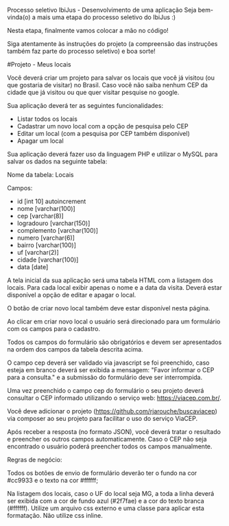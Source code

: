 Processo seletivo IbiJus - Desenvolvimento de uma aplicação
Seja bem-vinda(o) a mais uma etapa do processo seletivo do IbiJus :)

Nesta etapa, finalmente vamos colocar a mão no código!

Siga atentamente às instruções do projeto (a compreensão das instruções também faz parte do processo seletivo) e boa sorte!

#Projeto - Meus locais

Você deverá criar um projeto para salvar os locais que você já visitou (ou que gostaria de visitar) no Brasil.
Caso você não saiba nenhum CEP da cidade que já visitou ou que quer visitar pesquise no google.

Sua aplicação deverá ter as seguintes funcionalidades:

- Listar todos os locais
- Cadastrar um novo local com a opção de pesquisa pelo CEP
- Editar um local (com a pesquisa por CEP também disponível)
- Apagar um local

Sua aplicação deverá fazer uso da linguagem PHP e utilizar o MySQL para salvar os dados na seguinte tabela:

Nome da tabela:
Locais

Campos:
- id [int 10] autoincrement
- nome [varchar(100)]
- cep [varchar(8)]
- logradouro [varchar(150)]
- complemento [varchar(100)]
- numero [varchar(6)]
- bairro [varchar(100)]
- uf [varchar(2)]
- cidade [varchar(100)]
- data [date]

A tela inicial da sua aplicação será uma tabela HTML com a listagem dos locais. 
Para cada local exibir apenas o nome e a data da visita. Deverá estar disponível a opção de editar e apagar o local.

O botão de criar novo local também deve estar disponível nesta página.

Ao clicar em criar novo local o usuário será direcionado para um formulário com os campos para o cadastro.

Todos os campos do formulário são obrigatórios e devem ser apresentados na ordem dos campos da tabela descrita acima.

O campo cep deverá ser validado via javascript se foi preenchido, caso esteja em branco deverá ser exibida a mensagem: "Favor informar o CEP para a consulta." e a submissão do formulário deve ser interrompida.

Uma vez preenchido o campo cep do formulário o seu projeto deverá consultar o CEP informado utilizando o serviço web: https://viacep.com.br/.

Você deve adicionar o projeto (https://github.com/rjarouche/buscaviacep) via composer ao seu projeto para facilitar o uso do serviço ViaCEP.

Após receber a resposta (no formato JSON), você deverá tratar o resultado e preencher os outros campos automaticamente.
Caso o CEP não seja encontrado o usuário poderá preencher todos os campos manualmente.

Regras de negócio:

Todos os botões de envio de formulário deverão ter o fundo na cor #cc9933 e o texto na cor #ffffff;

Na listagem dos locais, caso o UF do local seja MG, a toda a linha deverá ser exibida com a cor de fundo azul (#2f7fae) e a cor do texto branca (#ffffff). Utilize um arquivo css externo e uma classe para aplicar esta formatação. Não utilize css inline.
